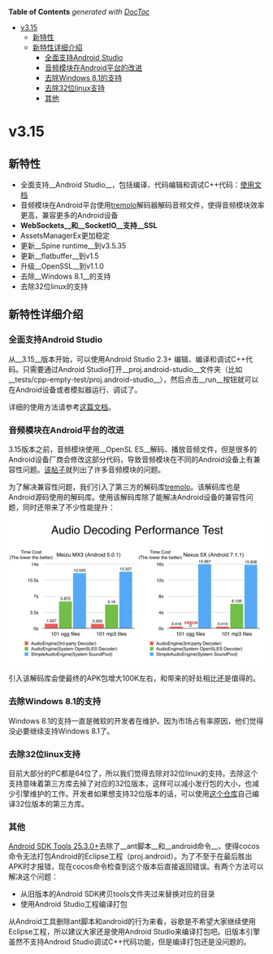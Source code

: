 <!-- START doctoc generated TOC please keep comment here to allow auto update -->
<!-- DON'T EDIT THIS SECTION, INSTEAD RE-RUN doctoc TO UPDATE -->
**Table of Contents**  *generated with [DocToc](https://github.com/thlorenz/doctoc)*

- [v3.15](#v315)
  - [新特性](#%E6%96%B0%E7%89%B9%E6%80%A7)
  - [新特性详细介绍](#%E6%96%B0%E7%89%B9%E6%80%A7%E8%AF%A6%E7%BB%86%E4%BB%8B%E7%BB%8D)
    - [全面支持Android Studio](#%E5%85%A8%E9%9D%A2%E6%94%AF%E6%8C%81android-studio)
    - [音频模块在Android平台的改进](#%E9%9F%B3%E9%A2%91%E6%A8%A1%E5%9D%97%E5%9C%A8android%E5%B9%B3%E5%8F%B0%E7%9A%84%E6%94%B9%E8%BF%9B)
    - [去除Windows 8.1的支持](#%E5%8E%BB%E9%99%A4windows-81%E7%9A%84%E6%94%AF%E6%8C%81)
    - [去除32位linux支持](#%E5%8E%BB%E9%99%A432%E4%BD%8Dlinux%E6%94%AF%E6%8C%81)
    - [其他](#%E5%85%B6%E4%BB%96)

<!-- END doctoc generated TOC please keep comment here to allow auto update -->

# v3.15

## 新特性

* 全面支持__Android Studio__，包括编译、代码编辑和调试C++代码：[使用文档](https://github.com/chukong/cocos-docs/blob/v3-unified-documentation/installation/Android-Studio.md)
* 音频模块在Android平台使用[tremolo](http://wss.co.uk/pinknoise/tremolo/)解码器解码音频文件，使得音频模块效率更高，兼容更多的Android设备
* __WebSockets__和__SocketIO__支持__SSL__
* AssetsManagerEx更加稳定
* 更新__Spine runtime__到v3.5.35
* 更新__flatbuffer__到v1.5
* 升级__OpenSSL__到v1.1.0
* 去除__Windows 8.1__的支持
* 去除32位linux的支持


## 新特性详细介绍

### 全面支持Android Studio

从__3.15__版本开始，可以使用Android Studio 2.3+ 编辑、编译和调试C++代码。只需要通过Android Studio打开__proj.android-studio__文件夹（比如__tests/cpp-empty-test/proj.android-studio__），然后点击__run__按钮就可以在Android设备或者模拟器运行、调试了。

详细的使用方法请参考[这篇文档](https://github.com/chukong/cocos-docs/blob/v3-unified-documentation/installation/Android-Studio.md)。

### 音频模块在Android平台的改进

3.15版本之前，音频模块使用__OpenSL ES__解码、播放音频文件，但是很多的Android设备厂商会修改这部分代码，导致音频模块在不同的Android设备上有兼容性问题。[该帖子](http://discuss.cocos2d-x.org/t/android-audio-decoding-issues-discussion/34610)就列出了许多音频模块的问题。

为了解决兼容性问题，我们引入了第三方的解码库[tremolo](http://wss.co.uk/pinknoise/tremolo/)。该解码库也是Android源码使用的解码库。使用该解码库除了能解决Android设备的兼容性问题，同时还带来了不少性能提升：

![audio performance](https://raw.githubusercontent.com/minggo/Pictures/master/AudioDecodingPerfTest.png)

引入该解码库会使最终的APK包增大100K左右，和带来的好处相比还是值得的。

### 去除Windows 8.1的支持

Windows 8.1的支持一直是微软的开发者在维护。因为市场占有率原因，他们觉得没必要继续支持Windows 8.1了。

### 去除32位linux支持

目前大部分的PC都是64位了，所以我们觉得去除对32位linux的支持。去除这个支持意味着第三方库去掉了对应的32位版本，这样可以减小发行包的大小，也减少引擎维护的工作。开发者如果想支持32位版本的话，可以使用[这个仓库](https://github.com/cocos2d/cocos2d-x-3rd-party-libs-src)自己编译32位版本的第三方库。

### 其他

[Android SDK Tools 25.3.0+](http://tools.android.com/recent/androidsdktoolsrevision2530feb2017)去除了__ant脚本__和__android命令__，使得cocos命令无法打包Android的Eclipse工程（proj.android）。为了不至于在最后胜出APK时才报错，现在cocos命令检查到这个版本后直接返回错误。有两个方法可以解决这个问题：

* 从旧版本的Android SDK拷贝tools文件夹过来替换对应的目录
* 使用Android Studio工程编译打包

从Android工具删除ant脚本和android的行为来看，谷歌是不希望大家继续使用Eclipse工程，所以建议大家还是使用Android Studio来编译打包吧。旧版本引擎虽然不支持Android Studio调试C++代码功能，但是编译打包还是没问题的。